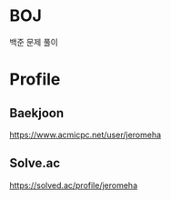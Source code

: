 # BOJ
백준 문제 풀이

# Profile

  ## Baekjoon
  https://www.acmicpc.net/user/jeromeha

  ## Solve.ac
  https://solved.ac/profile/jeromeha
